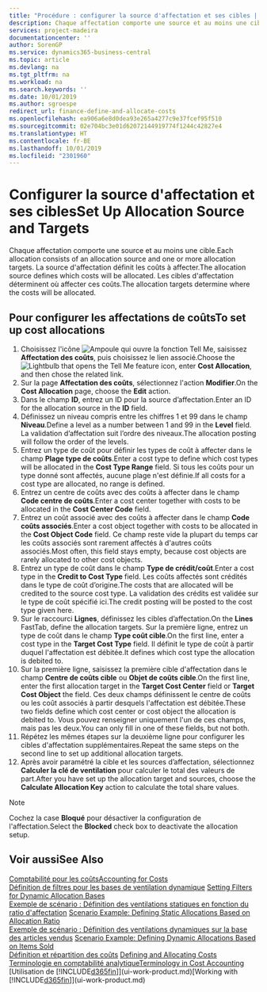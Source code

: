 ```yaml
---
title: "Procédure : configurer la source d'affectation et ses cibles | Microsoft Docs"
description: Chaque affectation comporte une source et au moins une cible. La source d'affectation définit les coûts à affecter. Les cibles d'affectation déterminent où affecter ces coûts.
services: project-madeira
documentationcenter: ''
author: SorenGP
ms.service: dynamics365-business-central
ms.topic: article
ms.devlang: na
ms.tgt_pltfrm: na
ms.workload: na
ms.search.keywords: ''
ms.date: 10/01/2019
ms.author: sgroespe
redirect_url: finance-define-and-allocate-costs
ms.openlocfilehash: ea906a6e8d0dea93e265a4277c9e37fcef95f510
ms.sourcegitcommit: 02e704bc3e01d62072144919774f1244c42827e4
ms.translationtype: HT
ms.contentlocale: fr-BE
ms.lasthandoff: 10/01/2019
ms.locfileid: "2301960"
---
```

# <a name="set-up-allocation-source-and-targets"></a><span data-ttu-id="23d53-105">Configurer la source d'affectation et ses cibles</span><span class="sxs-lookup"><span data-stu-id="23d53-105">Set Up Allocation Source and Targets</span></span>
<span data-ttu-id="23d53-106">Chaque affectation comporte une source et au moins une cible.</span><span class="sxs-lookup"><span data-stu-id="23d53-106">Each allocation consists of an allocation source and one or more allocation targets.</span></span> <span data-ttu-id="23d53-107">La source d'affectation définit les coûts à affecter.</span><span class="sxs-lookup"><span data-stu-id="23d53-107">The allocation source defines which costs will be allocated.</span></span> <span data-ttu-id="23d53-108">Les cibles d'affectation déterminent où affecter ces coûts.</span><span class="sxs-lookup"><span data-stu-id="23d53-108">The allocation targets determine where the costs will be allocated.</span></span>  

## <a name="to-set-up-cost-allocations"></a><span data-ttu-id="23d53-109">Pour configurer les affectations de coûts</span><span class="sxs-lookup"><span data-stu-id="23d53-109">To set up cost allocations</span></span>  
1.  <span data-ttu-id="23d53-110">Choisissez l'icône ![Ampoule qui ouvre la fonction Tell Me](media/ui-search/search_small.png "Dites-moi ce que vous voulez faire"), saisissez **Affectation des coûts**, puis choisissez le lien associé.</span><span class="sxs-lookup"><span data-stu-id="23d53-110">Choose the ![Lightbulb that opens the Tell Me feature](media/ui-search/search_small.png "Tell me what you want to do") icon, enter **Cost Allocation**, and then chose the related link.</span></span>  
2.  <span data-ttu-id="23d53-111">Sur la page **Affectation des coûts**, sélectionnez l'action **Modifier**.</span><span class="sxs-lookup"><span data-stu-id="23d53-111">On the **Cost Allocation** page, choose the **Edit** action.</span></span>  
3.  <span data-ttu-id="23d53-112">Dans le champ **ID**, entrez un ID pour la source d’affectation.</span><span class="sxs-lookup"><span data-stu-id="23d53-112">Enter an ID for the allocation source in the **ID** field.</span></span>  
4.  <span data-ttu-id="23d53-113">Définissez un niveau compris entre les chiffres 1 et 99 dans le champ **Niveau**.</span><span class="sxs-lookup"><span data-stu-id="23d53-113">Define a level as a number between 1 and 99 in the **Level** field.</span></span> <span data-ttu-id="23d53-114">La validation d’affectation suit l’ordre des niveaux.</span><span class="sxs-lookup"><span data-stu-id="23d53-114">The allocation posting will follow the order of the levels.</span></span>  
5.  <span data-ttu-id="23d53-115">Entrez un type de coût pour définir les types de coût à affecter dans le champ **Plage type de coûts**.</span><span class="sxs-lookup"><span data-stu-id="23d53-115">Enter a cost type to define which cost types will be allocated in the **Cost Type Range** field.</span></span> <span data-ttu-id="23d53-116">Si tous les coûts pour un type donné sont affectés, aucune plage n'est définie.</span><span class="sxs-lookup"><span data-stu-id="23d53-116">If all costs for a cost type are allocated, no range is defined.</span></span>  
6.  <span data-ttu-id="23d53-117">Entrez un centre de coûts avec des coûts à affecter dans le champ **Code centre de coûts**.</span><span class="sxs-lookup"><span data-stu-id="23d53-117">Enter a cost center together with costs to be allocated in the **Cost Center Code** field.</span></span>  
7.  <span data-ttu-id="23d53-118">Entrez un coût associé avec des coûts à affecter dans le champ **Code coûts associés**.</span><span class="sxs-lookup"><span data-stu-id="23d53-118">Enter a cost object together with costs to be allocated in the **Cost Object Code** field.</span></span> <span data-ttu-id="23d53-119">Ce champ reste vide la plupart du temps car les coûts associés sont rarement affectés à d'autres coûts associés.</span><span class="sxs-lookup"><span data-stu-id="23d53-119">Most often, this field stays empty, because cost objects are rarely allocated to other cost objects.</span></span>  
8.  <span data-ttu-id="23d53-120">Entrez un type de coût dans le champ **Type de crédit/coût**.</span><span class="sxs-lookup"><span data-stu-id="23d53-120">Enter a cost type in the **Credit to Cost Type** field.</span></span> <span data-ttu-id="23d53-121">Les coûts affectés sont crédités dans le type de coût d’origine.</span><span class="sxs-lookup"><span data-stu-id="23d53-121">The costs that are allocated will be credited to the source cost type.</span></span> <span data-ttu-id="23d53-122">La validation des crédits est validée sur le type de coût spécifié ici.</span><span class="sxs-lookup"><span data-stu-id="23d53-122">The credit posting will be posted to the cost type given here.</span></span>  
9. <span data-ttu-id="23d53-123">Sur le raccourci **Lignes**, définissez les cibles d’affectation.</span><span class="sxs-lookup"><span data-stu-id="23d53-123">On the **Lines** FastTab, define the allocation targets.</span></span> <span data-ttu-id="23d53-124">Sur la première ligne, entrez un type de coût dans le champ **Type coût cible**.</span><span class="sxs-lookup"><span data-stu-id="23d53-124">On the first line, enter a cost type in the **Target Cost Type** field.</span></span> <span data-ttu-id="23d53-125">Il définit le type de coût à partir duquel l'affectation est débitée.</span><span class="sxs-lookup"><span data-stu-id="23d53-125">It defines which cost type the allocation is debited to.</span></span>  
10. <span data-ttu-id="23d53-126">Sur la première ligne, saisissez la première cible d'affectation dans le champ **Centre de coûts cible** ou **Objet de coûts cible**.</span><span class="sxs-lookup"><span data-stu-id="23d53-126">On the first line, enter the first allocation target in the **Target Cost Center** field or **Target Cost Object** the field.</span></span> <span data-ttu-id="23d53-127">Ces deux champs définissent le centre de coûts ou les coût associés à partir desquels l'affectation est débitée.</span><span class="sxs-lookup"><span data-stu-id="23d53-127">These two fields define which cost center or cost object the allocation is debited to.</span></span> <span data-ttu-id="23d53-128">Vous pouvez renseigner uniquement l'un de ces champs, mais pas les deux.</span><span class="sxs-lookup"><span data-stu-id="23d53-128">You can only fill in one of these fields, but not both.</span></span>  
11. <span data-ttu-id="23d53-129">Répétez les mêmes étapes sur la deuxième ligne pour configurer les cibles d'affectation supplémentaires.</span><span class="sxs-lookup"><span data-stu-id="23d53-129">Repeat the same steps on the second line to set up additional allocation targets.</span></span>  
12. <span data-ttu-id="23d53-130">Après avoir paramétré la cible et les sources d’affectation, sélectionnez **Calculer la clé de ventilation** pour calculer le total des valeurs de part.</span><span class="sxs-lookup"><span data-stu-id="23d53-130">After you have set up the allocation target and sources, choose the **Calculate Allocation Key** action to calculate the total share values.</span></span>  

> [!NOTE]  
>  <span data-ttu-id="23d53-131">Cochez la case **Bloqué** pour désactiver la configuration de l'affectation.</span><span class="sxs-lookup"><span data-stu-id="23d53-131">Select the **Blocked** check box to deactivate the allocation setup.</span></span>  

## <a name="see-also"></a><span data-ttu-id="23d53-132">Voir aussi</span><span class="sxs-lookup"><span data-stu-id="23d53-132">See Also</span></span>  
[<span data-ttu-id="23d53-133">Comptabilité pour les coûts</span><span class="sxs-lookup"><span data-stu-id="23d53-133">Accounting for Costs</span></span>](finance-manage-cost-accounting.md)  
 <span data-ttu-id="23d53-134">[Définition de filtres pour les bases de ventilation dynamique](finance-setting-filters-for-dynamic-allocation-bases.md) </span><span class="sxs-lookup"><span data-stu-id="23d53-134">[Setting Filters for Dynamic Allocation Bases](finance-setting-filters-for-dynamic-allocation-bases.md) </span></span>  
 <span data-ttu-id="23d53-135">[Exemple de scénario : Définition des ventilations statiques en fonction du ratio d'affectation](finance-scenario-example-defining-static-allocations-based-on-allocation-ratio.md) </span><span class="sxs-lookup"><span data-stu-id="23d53-135">[Scenario Example: Defining Static Allocations Based on Allocation Ratio](finance-scenario-example-defining-static-allocations-based-on-allocation-ratio.md) </span></span>  
 <span data-ttu-id="23d53-136">[Exemple de scénario : Définition des ventilations dynamiques sur la base des articles vendus](finance-scenario-example-defining-dynamic-allocations-based-on-items-sold.md) </span><span class="sxs-lookup"><span data-stu-id="23d53-136">[Scenario Example: Defining Dynamic Allocations Based on Items Sold](finance-scenario-example-defining-dynamic-allocations-based-on-items-sold.md) </span></span>  
 <span data-ttu-id="23d53-137">[Définition et répartition des coûts](finance-define-and-allocate-costs.md) </span><span class="sxs-lookup"><span data-stu-id="23d53-137">[Defining and Allocating Costs](finance-define-and-allocate-costs.md) </span></span>  
 [<span data-ttu-id="23d53-138">Terminologie en comptabilité analytique</span><span class="sxs-lookup"><span data-stu-id="23d53-138">Terminology in Cost Accounting</span></span>](finance-terminology-in-cost-accounting.md)  
 <span data-ttu-id="23d53-139">[Utilisation de [!INCLUDE[d365fin](includes/d365fin_md.md)]](ui-work-product.md)</span><span class="sxs-lookup"><span data-stu-id="23d53-139">[Working with [!INCLUDE[d365fin](includes/d365fin_md.md)]](ui-work-product.md)</span></span>
